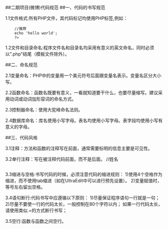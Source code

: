 ##二期项目(微博)代码规范
##一、代码的书写规范

1.1文件格式:所有PHP文件，其代码标记均使用PHP标签,例如：

```<?php  
	//推荐  
	echo 'hello world';
	?>
```

1.2文件和目录命名:程序文件名和目录名均采用有意义的英文命名，同时必须以".php"结尾（模板文件除外）。

##二、命名规范

2.1变量命名：PHP中的变量用一个美元符号后面跟变量名表示。变量名区分大小写。

2.2函数命名：函数名既要有意义，一看就知道要干什么，也要尽量缩写。建议采用动词或动词加形容词的命名方式。

2.3控制器命名：使用大驼峰命名法则。

2.4数据库命名：库名使用小写字母。表名均使用小写字母。表字段均使用小写有意义的字母。

##三、代码风格

3.1注释：方法和函数的注释写在前面，通常需要标明的信息主要是可见性。

3.2单行注释：写在被注释代码前面，而不是后面。
//姓名
```$name = ’CleverCode’;
```

3.3缩进与空格:书写代码的时候，必须注意代码的缩进规则：
1)使用4个空格作为缩进，而不使用tab缩进（如在UltraEdit中可以进行预先设置）。
2)变量赋值时，等号左右留出空格。

3.4语句断行:代码书写中应遵循以下原则：
1)尽量保证程序语句一行就是一句；
2)尽量不要使一行的代码太长，一般控制在80个字符以内；
如果一行代码太长，请使用类似.=的方式断行书写；

3.5空行:函数与函数之间空行。



 














